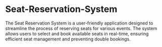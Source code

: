 # Seat-Reservation-System
The Seat Reservation System is a user-friendly application designed to streamline the process of reserving seats for various events.  The system allows users to select and book available seats in real-time, ensuring efficient seat management and preventing double bookings.
